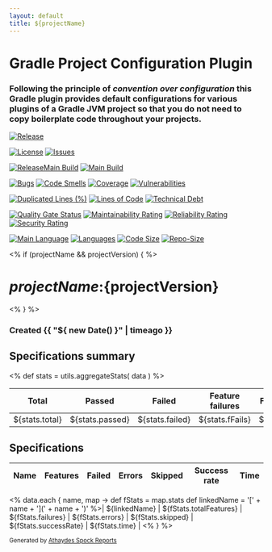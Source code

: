 ```yaml
---
layout: default
title: ${projectName}
---
```

# Gradle Project Configuration Plugin

### Following the principle of *convention over configuration* this Gradle plugin provides default configurations for various plugins of a Gradle JVM project so that you do not need to copy boilerplate code throughout your projects.

[![Release][release-image]][release-url]

[![License][license-image]][license-url]
[![Issues][issues-image]][issues-url]

[![ReleaseMain Build][release-build-image]][release-url]
[![Main Build][main-build-image]][main-url]

[//]: # ([![Development Build][development-build-image]][development-url])

[![Bugs](https://sonarcloud.io/api/project_badges/measure?project=gregoranders_gradle-project-configuration&metric=bugs)][sonarcloud-url]
[![Code Smells](https://sonarcloud.io/api/project_badges/measure?project=gregoranders_gradle-project-configuration&metric=code_smells)][sonarcloud-url]
[![Coverage](https://sonarcloud.io/api/project_badges/measure?project=gregoranders_gradle-project-configuration&metric=coverage)][sonarcloud-url]
[![Vulnerabilities](https://sonarcloud.io/api/project_badges/measure?project=gregoranders_gradle-project-configuration&metric=vulnerabilities)][sonarcloud-url]

[![Duplicated Lines (%)](https://sonarcloud.io/api/project_badges/measure?project=gregoranders_gradle-project-configuration&metric=duplicated_lines_density)][sonarcloud-url]
[![Lines of Code](https://sonarcloud.io/api/project_badges/measure?project=gregoranders_gradle-project-configuration&metric=ncloc)][sonarcloud-url]
[![Technical Debt](https://sonarcloud.io/api/project_badges/measure?project=gregoranders_gradle-project-configuration&metric=sqale_index)][sonarcloud-url]

[![Quality Gate Status](https://sonarcloud.io/api/project_badges/measure?project=gregoranders_gradle-project-configuration&metric=alert_status)][sonarcloud-url]
[![Maintainability Rating](https://sonarcloud.io/api/project_badges/measure?project=gregoranders_gradle-project-configuration&metric=sqale_rating)][sonarcloud-url]
[![Reliability Rating](https://sonarcloud.io/api/project_badges/measure?project=gregoranders_gradle-project-configuration&metric=reliability_rating)][sonarcloud-url]
[![Security Rating](https://sonarcloud.io/api/project_badges/measure?project=gregoranders_gradle-project-configuration&metric=security_rating)][sonarcloud-url]

[![Main Language][language-image]][code-metric-url] [![Languages][languages-image]][code-metric-url] [![Code Size][code-size-image]][code-metric-url] [![Repo-Size][repo-size-image]][code-metric-url]

<% if (projectName && projectVersion) { %>
# ${projectName}:${projectVersion}
<% } %>

### Created {{ "${ new Date() }" | timeago }}

## Specifications summary
<% def stats = utils.aggregateStats( data ) %>

| Total          | Passed          | Failed          | Feature failures | Feature errors   | Success rate        | Total time (ms) |
|----------------|-----------------|-----------------|------------------|------------------|---------------------|-----------------|
| ${stats.total} | ${stats.passed} | ${stats.failed} | ${stats.fFails}  | ${stats.fErrors} | ${stats.successRate}| ${stats.time}   |

## Specifications

|Name  | Features | Failed | Errors | Skipped | Success rate | Time |
|------|----------|--------|--------|---------|--------------|------|
<% data.each { name, map ->
  def fStats = map.stats
  def linkedName = '[' + name + '](' + name + ')'
%>| ${linkedName} | ${fStats.totalFeatures} | ${fStats.failures} | ${fStats.errors} | ${fStats.skipped} | ${fStats.successRate} | ${fStats.time} |
<% } %>

<small>Generated by <a href="<%out << com.athaydes.spockframework.report.SpockReportExtension.PROJECT_URL%>">Athaydes Spock Reports</a></small>

[project-url]: https://github.com/gregoranders/gradle-project-configuration/projects/1
[release-url]: https://github.com/gregoranders/gradle-project-configuration/releases
[main-url]: https://github.com/gregoranders/gradle-project-configuration/tree/main
[development-url]: https://github.com/gregoranders/gradle-project-configuration/tree/development
[code-metric-url]: https://github.com/gregoranders/gradle-project-configuration/search?l=JAVA
[license-url]: https://github.com/gregoranders/gradle-project-configuration/blob/main/LICENSE
[license-image]: https://img.shields.io/github/license/gregoranders/gradle-project-configuration.svg
[issues-url]: https://github.com/gregoranders/gradle-project-configuration/issues
[issues-image]: https://img.shields.io/github/issues-raw/gregoranders/gradle-project-configuration.svg
[release-image]: https://img.shields.io/github/release/gregoranders/gradle-project-configuration
[release-build-image]: https://github.com/gregoranders/gradle-project-configuration/workflows/Release%20CI/badge.svg
[main-build-image]: https://github.com/gregoranders/gradle-project-configuration/workflows/Main%20CI/badge.svg
[development-build-image]: https://github.com/gregoranders/gradle-project-configuration/workflows/Development%20CI/badge.svg
[language-image]: https://img.shields.io/github/languages/top/gregoranders/gradle-project-configuration
[languages-image]: https://img.shields.io/github/languages/count/gregoranders/gradle-project-configuration
[code-size-image]: https://img.shields.io/github/languages/code-size/gregoranders/gradle-project-configuration
[repo-size-image]: https://img.shields.io/github/repo-size/gregoranders/gradle-project-configuration
[sonarcloud-url]: https://sonarcloud.io/summary/new_code?id=gregoranders_gradle-project-configuration
[spock-url]: https://spockframework.org
